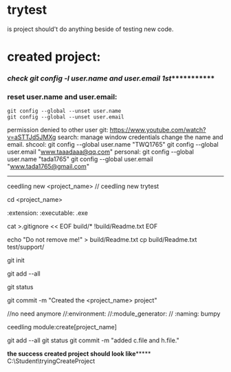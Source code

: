 # trytest
is project should't do anything beside of testing new code.

# created project:

### *****check git config -l user.name and user.email 1st****************
### reset user.name and user.email:
 	git config --global --unset user.name
	git config --global --unset user.email
permission denied to other user git:
	https://www.youtube.com/watch?v=aSTTJd5JMXg
	search: manage window credentials
	change the name and email.
shcool:
	 git config --global user.name "TWQ1765"
	 git config --global user.email "www.taaadaaa@qq.com"
personal:
	 git config --global user.name "tada1765"
	 git config --global user.email "www.tada1765@gmail.com"
*********************************************************************

ceedling new <project_name> // ceedling new trytest

cd <project_name>

:extension:
  :executable: .exe

cat >.gitignore << EOF
build/*
!build/Readme.txt
EOF

echo "Do not remove me!" > build/Readme.txt
cp build/Readme.txt test/support/

git init

git add --all

git status

git commit -m "Created the <project_name> project"

//no need anymore
//:environment:
//:module_generator:
//  :naming: bumpy

ceedling module:create[project_name]

git add --all
git status
git commit -m "added c.file and h.file."


******the success created project should look like***********
	C:\Student\tryingCreateProject
